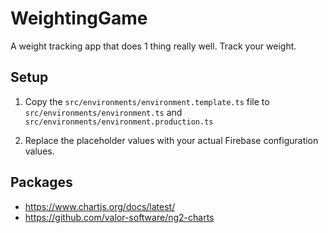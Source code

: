 # WeightingGame
A weight tracking app that does 1 thing really well. Track your weight.


## Setup

1. Copy the `src/environments/environment.template.ts` file to `src/environments/environment.ts` and `src/environments/environment.production.ts`

2. Replace the placeholder values with your actual Firebase configuration values.

## Packages
- https://www.chartjs.org/docs/latest/
- https://github.com/valor-software/ng2-charts
